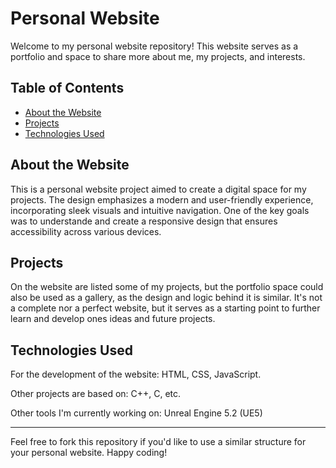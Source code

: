 # Personal Website

Welcome to my personal website repository! This website serves as a portfolio and space to share more about me, my projects, and interests.

## Table of Contents

- [About the Website](#about-website)
- [Projects](#projects)
- [Technologies Used](#technologies-used)

## About the Website
This is a personal website project aimed to create a digital space for my projects. The design emphasizes a modern and user-friendly experience, incorporating sleek visuals and intuitive navigation. One of the key goals was to understande and create a responsive design that ensures accessibility across various devices.

## Projects
On the website are listed some of my projects, but the portfolio space could also be used as a gallery, as the design and logic behind it is similar.
It's not a complete nor a perfect website, but it serves as a starting point to further learn and develop ones ideas and future projects.

## Technologies Used
For the development of the website: HTML, CSS, JavaScript. 

Other projects are based on: C++, C, etc. 

Other tools I'm currently working on: Unreal Engine 5.2 (UE5) 

---

Feel free to fork this repository if you'd like to use a similar structure for your personal website. Happy coding!

